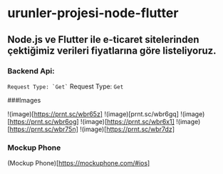 # urunler-projesi-node-flutter

## Node.js ve Flutter ile e-ticaret sitelerinden çektiğimiz verileri fiyatlarına göre listeliyoruz.

### Backend Api:

`` Request Type: `Get`
`` Request Type: `Get`

###Images

!(image)[https://prnt.sc/wbr65z]
!(image)[prnt.sc/wbr6gq]
!(image)[https://prnt.sc/wbr6og]
!(image)[https://prnt.sc/wbr6x1]
!(image)[https://prnt.sc/wbr75n]
!(image)[https://prnt.sc/wbr7dz]

### Mockup Phone
(Mockup Phone)[https://mockuphone.com/#ios]
